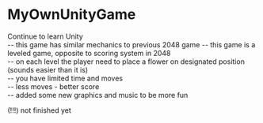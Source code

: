 # MyOwnUnityGame

Continue to learn Unity  
-- this game has similar mechanics to previous 2048 game
-- this game is a leveled game, opposite to scoring system in 2048  
-- on each level the player need to place a flower on designated position (sounds easier than it is)  
-- you have limited time and moves  
-- less moves - better score  
-- added some new graphics and music to be more fun

(!!!) not finished yet
